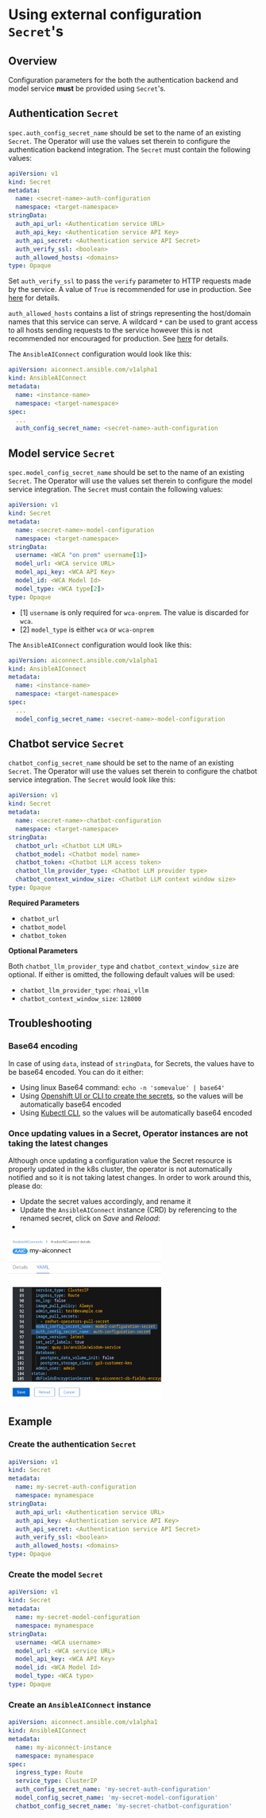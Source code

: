 # Using external configuration `Secret`'s

## Overview

Configuration parameters for the both the authentication backend and model service **must** be provided using `Secret`'s.

## Authentication `Secret`

`spec.auth_config_secret_name` should be set to the name of an existing `Secret`. The Operator will use the values set therein to configure the authentication backend integration. The `Secret` must contain the following values:
```yaml
apiVersion: v1
kind: Secret
metadata:
  name: <secret-name>-auth-configuration
  namespace: <target-namespace>
stringData:
  auth_api_url: <Authentication service URL>
  auth_api_key: <Authentication service API Key>
  auth_api_secret: <Authentication service API Secret>
  auth_verify_ssl: <boolean>
  auth_allowed_hosts: <domains>
type: Opaque
```
Set `auth_verify_ssl` to pass the `verify` parameter to HTTP requests made by the service. A value of `True` is recommended for use in production. See [here](https://python-social-auth.readthedocs.io/en/latest/configuration/settings.html#processing-requests-and-redirects) for details.

`auth_allowed_hosts` contains a list of strings representing the host/domain names that this service can serve. A wildcard `*` can be used to grant access to all hosts sending requests to the service however this is not recommended nor encouraged for production. See [here](https://docs.djangoproject.com/en/5.0/ref/settings/#allowed-hosts) for details.

The `AnsibleAIConnect` configuration would look like this:
```yaml
apiVersion: aiconnect.ansible.com/v1alpha1
kind: AnsibleAIConnect
metadata:
  name: <instance-name>
  namespace: <target-namespace>
spec:
  ...
  auth_config_secret_name: <secret-name>-auth-configuration
```

## Model service `Secret`

`spec.model_config_secret_name` should be set to the name of an existing `Secret`. The Operator will use the values set therein to configure the model service integration. The `Secret` must contain the following values:
```yaml
apiVersion: v1
kind: Secret
metadata:
  name: <secret-name>-model-configuration
  namespace: <target-namespace>
stringData:
  username: <WCA "on prem" username[1]>
  model_url: <WCA service URL>
  model_api_key: <WCA API Key>
  model_id: <WCA Model Id>
  model_type: <WCA type[2]>
type: Opaque
```
- [1] `username` is only required for `wca-onprem`. The value is discarded for `wca`.
- [2] `model_type` is either `wca` or `wca-onprem`

The `AnsibleAIConnect` configuration would look like this:
```yaml
apiVersion: aiconnect.ansible.com/v1alpha1
kind: AnsibleAIConnect
metadata:
  name: <instance-name>
  namespace: <target-namespace>
spec:
  ...
  model_config_secret_name: <secret-name>-model-configuration
```

## Chatbot service `Secret`

`chatbot_config_secret_name` should be set to the name of an existing `Secret`. The Operator will use the values set therein to configure the chatbot service integration.
The `Secret` would look like this:

```yaml
apiVersion: v1
kind: Secret
metadata:
  name: <secret-name>-chatbot-configuration
  namespace: <target-namespace>
stringData:
  chatbot_url: <Chatbot LLM URL>
  chatbot_model: <Chatbot model name>
  chatbot_token: <Chatbot LLM access token>
  chatbot_llm_provider_type: <Chatbot LLM provider type>
  chatbot_context_window_size: <Chatbot LLM context window size>
type: Opaque
```
**Required Parameters**

* `chatbot_url`
* `chatbot_model`
* `chatbot_token`

**Optional Parameters**

Both `chatbot_llm_provider_type` and `chatbot_context_window_size` are optional. If either is omitted, the
following default values will be used:

* `chatbot_llm_provider_type`: `rhoai_vllm`
* `chatbot_context_window_size`: `128000`

## Troubleshooting

### Base64 encoding
In case of using `data`, instead of `stringData`, for Secrets, the values have to be base64 encoded. You can do it either:
- Using linux Base64 command: `echo -n 'somevalue' | base64'`
- Using [Openshift UI or CLI to create the secrets](https://docs.openshift.com/container-platform/4.15/nodes/pods/nodes-pods-secrets.html), so the values will be automatically base64 encoded
- Using [Kubectl CLI](https://kubernetes.io/docs/tasks/configmap-secret/managing-secret-using-kubectl/), so the values will be automatically base64 encoded

### Once updating values in a Secret, Operator instances are not taking the latest changes
Although once updating a configuration value the Secret resource is properly updated in the k8s cluster, the operator is not automatically notified and so it is not taking latest changes. 
In order to work around this, please do:
- Update the secret values accordingly, and rename it
- Update the `AnsibleAIConnect` instance (CRD) by referencing to the renamed secret, click on _Save_ and  _Reload_:
- 
![UpdatingCRDSecrets](images/updating-crd-secrets.png)


## Example

### Create the authentication `Secret`
```yaml
apiVersion: v1
kind: Secret
metadata:
  name: my-secret-auth-configuration
  namespace: mynamespace
stringData:
  auth_api_url: <Authentication service URL>
  auth_api_key: <Authentication service API Key>
  auth_api_secret: <Authentication service API Secret>
  auth_verify_ssl: <boolean>
  auth_allowed_hosts: <domains>
type: Opaque
```

### Create the model `Secret`
```yaml
apiVersion: v1
kind: Secret
metadata:
  name: my-secret-model-configuration
  namespace: mynamespace
stringData:
  username: <WCA username>
  model_url: <WCA service URL>
  model_api_key: <WCA API Key>
  model_id: <WCA Model Id>
  model_type: <WCA type>
type: Opaque
```

### Create an `AnsibleAIConnect` instance
```yaml
apiVersion: aiconnect.ansible.com/v1alpha1
kind: AnsibleAIConnect
metadata:
  name: my-aiconnect-instance
  namespace: mynamespace
spec:
  ingress_type: Route
  service_type: ClusterIP
  auth_config_secret_name: 'my-secret-auth-configuration'
  model_config_secret_name: 'my-secret-model-configuration'
  chatbot_config_secret_name: 'my-secret-chatbot-configuration'
```
